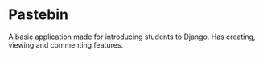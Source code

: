 # Pastebin

A basic application made for introducing students to Django. Has creating, viewing and commenting features.
